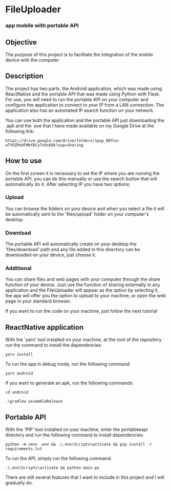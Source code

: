 # FileUploader

### app mobile with portable API

## Objective

The purpose of this project is to facilitate the integration of the mobile device with the computer

## Description

The project has two parts, the Android application, which was made using ReactNative and the portable API that was made using Python with Flask.
For use, you will need to run the portable API on your computer and configure the application to connect to your IP from a LAN connection. The application also has an automated IP search function on your network.

You can use both the application and the portable API just downloading the .apk and the .exe that I have made available on my Google Drive at the following link:

```
https://drive.google.com/drive/folders/1pqy_N0fsa-wTYOZMsHFMbfDCy7nXsK8k?usp=sharing
```

## How to use

On the first screen it is necessary to set the IP where you are running the portable API, you can do this manually or use the search button that will automatically do it.
After selecting IP you have two options:

### Upload
You can browse the folders on your device and when you select a file it will be automatically sent to the 'files/upload' folder on your computer's desktop.

### Download
The portable API will automatically create on your desktop the 'files/download' path and any file added in this directory can be downloaded on your device, just choose it.

### Additional
You can share files and web pages with your computer through the share function of your device. Just use the function of sharing externally in any application and the FileUploader will appear as the option by selecting it, the app will offer you the option to upload to your machine, or open the web page in your standard browser.

If you want to run the code on your machine, just follow the next tutorial

## ReactNative application

With the 'yarn' tool installed on your machine, at the root of the repository run the command to install the dependencies:
```
yarn install
```

To run the app in debug mode, run the following command:
```
yarn android
```

If you want to generate an apk, run the following commands:
```
cd android
```
```
.\gradlew assembleRelease
```

## Portable API

With the 'PIP' tool installed on your machine, enter the portableeapi directory and run the following command to install dependencies:
```
python -m venv .env && .\.env\Scripts\activate && pip install -r requirements.txt
```

To run the API, simply run the following command:
```
.\.env\Scripts\activate && python main.py
```


There are still several features that I want to include in this project and I will gradually do.
